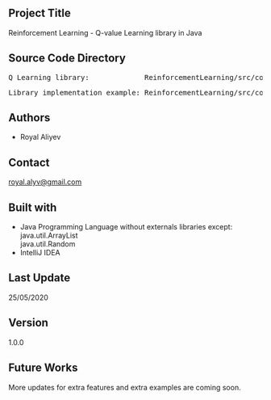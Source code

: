 ## Project Title

Reinforcement Learning - Q-value Learning library in Java

## Source Code Directory

<pre>Q Learning library:             ReinforcementLearning/src/com/thealiyev/QValueLearning.java</pre>
<pre>Library implementation example: ReinforcementLearning/src/com/thealiyev/ImplementationExample.java</pre>

## Authors

- Royal Aliyev

## Contact

royal.alyv@gmail.com

## Built with

- Java Programming Language without externals libraries except:
<br/> java.util.ArrayList
<br/> java.util.Random
- IntelliJ IDEA

## Last Update

25/05/2020

## Version

1.0.0

## Future Works

More updates for extra features and extra examples are coming soon.
